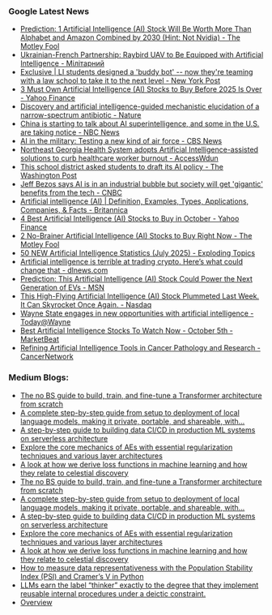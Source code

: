 ### Google Latest News
<!-- GOOGLE-NEWS-CONTENT:START -->

- [Prediction: 1 Artificial Intelligence (AI) Stock Will Be Worth More Than Alphabet and Amazon Combined by 2030 (Hint: Not Nvidia) - The Motley Fool](https://news.google.com/rss/articles/CBMimAFBVV95cUxPQ1RTaHVVT3ZNZEUwMUFCamtxeUN4d2dPRjFCaElZUkJ4bXRpMWpyWmxDY0FGM3JXOVFCZ3VKTGxSd1M5X2RGSmFKNmpJLTZxWU14a3AwRG9ySG1kd3hFZGdzNE1CMFV2bXZTN0hBVEJ6UUNoSDFwWmJmVEFtQUdGaGs3YXZFOEE0a2dlb3JSRVRCb1dtWXVueA?oc=5)
- [Ukrainian-French Partnership: Raybird UAV to Be Equipped with Artificial Intelligence - Мілітарний](https://news.google.com/rss/articles/CBMitwFBVV95cUxOZ0JfVExVVVcxUjdTSFdES0Q2VWpnRHBnUEt1V3ZQNUtUeDdFV3l1dWJNdDNjZF9NQ19HdWt3WGU3dzhWU2p5Qy1JR2FMMkROalhnSHIwRzhYdm10NldHRGJoWDhMMUZRbEJ5R3JBR0w5c1RMUDJJTmVkaVB0STkwZlV6WkVMaExqSVZnQ2dTd1M4RUdtSkdfT1hTRUVwY3k3RkhwVTZqUmJKdTNlemVPbnFtQWZxam8?oc=5)
- [Exclusive | LI students designed a 'buddy bot' -- now they're teaming with a law school to take it to the next level - New York Post](https://news.google.com/rss/articles/CBMi0wFBVV95cUxObWZHQ2pWXzBhbFR2UWFNc01HeFlxeVFjRzRXX01XNUhhcmxWM1VnN0FybkhSQ0lGUnBQNmhBVkZDOVl1ZnBnYWw2UWtLQ1BZRExFMzBWU1pndFZMeGR0NFl5SWEyeXNuSkdxanQ3TlNmVEp4NVJHZS1IR29tMXZKNXppQ3JYd1h6Y19oNTlVQzM5ZnVWNGVTVURPQ21veTRjWGUydTZjbGVsWm9Uc29rbUFPU1EtOTNBeWZmaG0zdXlZb3k2WDRzLXNJc2huMXpTcFRR?oc=5)
- [3 Must Own Artificial Intelligence (AI) Stocks to Buy Before 2025 Is Over - Yahoo Finance](https://news.google.com/rss/articles/CBMihwFBVV95cUxOckg4VEJfOW5vb1pSTzZBYnhQeXNhMXlZTWMwVHNKX2p0bWxWbm5yTW1sbHdvWGUzVFNrX1hMb0NFQnNMeFNWamwyb01POE50Nm1MVWc0WGEzUnRBOUIzbEFRTm9FZklYNGxPbEZOQ0FJTFZCd2lTTWZ0RVJOR0RIakZRUkJNM0E?oc=5)
- [Discovery and artificial intelligence-guided mechanistic elucidation of a narrow-spectrum antibiotic - Nature](https://news.google.com/rss/articles/CBMiX0FVX3lxTFBhc3JHWktSX1JYNWpDX29hWGNUWTUxWTFRLWJvcHhGMjJSYWhqcW5VeTJLcW01WHlRaEJodjBNY3Buc3dPME12QjhZS2pSNXowcTZWNmlQMnZDMmc0d3c0?oc=5)
- [China is starting to talk about AI superintelligence, and some in the U.S. are taking notice - NBC News](https://news.google.com/rss/articles/CBMisAFBVV95cUxOeFlxV180VEdGOHZjVHRwU2txQ0RaQmFldjZoUEVzRVRqclJrTVhjU0Q4RUUxUU1kRmFISU5wc3ZqdDlieDcwRUo5dVJzaUhBUkhLMHhVTmxmU2tPbzFjQTVpRkgxY1Vwa1ZYTThKRGN0ZGpNU0xka1pvT3JXVndrRWtuOVhRbXdweklYdng1amRidXVrVnNsVkdmZTlvSHpLeWdNUzJDaXFwVUhmM1RVbdIBVkFVX3lxTFBaOEZ1Q3ZXbGVpeFNBSlhnTTRqOXYyb2htWWVwT2dHQUxXVzFIVVFicl9LTzhweEEyYUVGNUFWcXppeUlWUHQxdWR2OFJKcllRRk5Vd2lR?oc=5)
- [AI in the military: Testing a new kind of air force - CBS News](https://news.google.com/rss/articles/CBMihwFBVV95cUxPQlQwTVF3Q2xRYUViM1VscUtfUW5TSjNibUV1WkFJb1p3OGJVTHFSREhBN3NYY0JVNlA2UHplVUU3ZXJkQjVNVVEzU01Hc3J3N0FtUHRUNkhkS0I4aU9wVWV1al9VOVJTNHhmWUxFVExTMkE4NklacFNIeEl2SlUxSENTYkw4ekXSAYwBQVVfeXFMTW12RHYycTZPdDNtYnlNTTRZcjJ1VFlWaG0yczhoeEF4Y29fVmZBREZWN2Jac1R6eHdWak51dUhRNDg3ak52TnJfUWk3TlZsT0Jhcy1XcXgya1VMdmlKallSZVRDS21BR1pxRl94d29pUG1jQlRyT2RqSnVEMDVSc1Bfdm1aMUdOZ2toTDk?oc=5)
- [Northeast Georgia Health System adopts Artificial Intelligence-assisted solutions to curb healthcare worker burnout - AccessWdun](https://news.google.com/rss/articles/CBMi2wFBVV95cUxQN1ptb0JiOV9BZ3VmZFdYRlExaE4xUlJncERMMlVqaEJkRndmVEtKcXM5SlFTSVdqdFA5ZG04UmRjMGsza1dVNWlwZFRhSWU5OXU3U3Q5enNweDk3YlpJTFZxTlFvUWVTOWl5bDFYT0s3U1RlZWlJYUItZHEwX3U2NG5ZOTVTRXdCWUpNdG1NTUZVcVdPUnI0UnBYaUZZcjZJWW92ei1qRjZtVWtHRGMzRVZMdWU1QlJ2VWpPUXFmMFpKdkFERVQtNlZDelNhN3dtWVljTWV0emdPVVU?oc=5)
- [This school district asked students to draft its AI policy - The Washington Post](https://news.google.com/rss/articles/CBMihAFBVV95cUxNcFBTLUI1YjZibWtwdE5xaFp4Vkl1eDhaaXpHckthQzZGQzRVbVJyNWJPM1J1ZFFPb0RTZElUM3NRbmdia29uSUdHOXpPSlRQTG90RDdMMDNwMUhMblYtNEh5QjJCSU95Q1lyNmdXVlhCeFhVeUExNXhEOFdkTlFraElaemE?oc=5)
- [Jeff Bezos says AI is in an industrial bubble but society will get 'gigantic' benefits from the tech - CNBC](https://news.google.com/rss/articles/CBMingFBVV95cUxPUmNnTjRBYXhRZENHY0YxN0ZISGctTXp6RFk5RHdWSUhpTDM0dHd3SHZtY2dmd09FdWV3NWFHSFBJNEh1X1pKMDdHWVpWYmlmd3gwODBLd3hIaWcwaWN3LU11aG1DMFRkNWE2S1JtZTdUZS1kSDY1VXBWQzhkX0h2UWlBNVZ3MHZSQWoxejBCMDB1Vk5ndW9Eb2ExckVfd9IBowFBVV95cUxNM3lVMDJMMjZYeHlzWkd6cVV6bmFsZVVDbXhlUDM1Q1pVbVB4ZkxsZXNRZ25SNU85cl9EcXpMcVJrLWRXd3JhcmlTX1NqVXRDd2tyUUUxUEdFVjN0aGVRZjk1Q1NuTV82LS1jQmg3cmU4OFVGNzVIY245MENWYlpRaUNEUGFFNDQ5Vk1Wamdxdk5oclVSNjk1aURjUXlaTi0xbjcw?oc=5)
- [Artificial intelligence (AI) | Definition, Examples, Types, Applications, Companies, & Facts - Britannica](https://news.google.com/rss/articles/CBMibkFVX3lxTE91d3p4QUEyLUdkaGwtSVItNUZLNmlxQWRMeC11aXpDaFl4UEl3QmZockRzN2NidmlJN2RnZGhHSzBNbU1zcDRCMEtIbVEtYWk4QXh3UkRabmVOMjJ1UmJxM2N6U3d6cUJ5c1dydmZR?oc=5)
- [4 Best Artificial Intelligence (AI) Stocks to Buy in October - Yahoo Finance](https://news.google.com/rss/articles/CBMihgFBVV95cUxQb3l5ZmpfQkVuY1RDWUJxb3k5SHRLZ3k4NVVTZG9yREtuYXR2TzkxRUo5Y1hzWDZRR3RsUXNydkNDWnI2NDJEbFNlalFqT2N6WmxKNnZ2bjI5ZF8xZFpiZWhyQlk4aXg5QXBUWG8zWUMyVVN6aGZVNDJRczd6N1dZLWNrQVFRUQ?oc=5)
- [2 No-Brainer Artificial Intelligence (AI) Stocks to Buy Right Now - The Motley Fool](https://news.google.com/rss/articles/CBMihgFBVV95cUxQRUJRcDlLY2JEWUlJSU56TjZKWlE5Z0x5ZWZBTjF3UU9vVXNGM0l0TXBjVWxhMC1ZdExnNVN1X2RTZFNsN1dJTlhEMUU2TDZKZFg5LUFGTVZlYVQ3OFlXc1FLdldHcUI3OGJ6eFZrUEFfS3NkQ0dSenkxT1N4U052VnFEVU9FZw?oc=5)
- [50 NEW Artificial Intelligence Statistics (July 2025) - Exploding Topics](https://news.google.com/rss/articles/CBMiWkFVX3lxTFBRR1RxSDRTNlhSREl4Ty12bGN5UmZEVEZtZHB5OXprS1p2S0VtSFlyVmx2ZGY4OS11ZDhjODVGMTcwdkpGeW1yd0loelpGNUtoWEVyXzBTZWZidw?oc=5)
- [Artificial intelligence is terrible at trading crypto. Here’s what could change that - dlnews.com](https://news.google.com/rss/articles/CBMiogFBVV95cUxPc2oxbjZ2SDF6Yi04TTdvX2JSWG0zZTVJT21rbzVQM1FkVy1LTE5lNG5CUUxoQ2RZX2pPdzhneFJtOHZCQVdiX1E1M2FVa1VTNVJnandWRXZPaWU2a216TlUtTGhvWllDcC1CM19waTJVT0FkaXRORVgtM3YweVZqVWp3QlhIeEJWcDdCejd6YzJrWkhvSHJ1enR1SjlwcnZvUVE?oc=5)
- [Prediction: This Artificial Intelligence (AI) Stock Could Power the Next Generation of EVs - MSN](https://news.google.com/rss/articles/CBMi9gFBVV95cUxNS1ZEU3R6bTIyTUJkYVNRTkcyMWMzX2JoalF2bnJqcmt6S0RhZHpxdjVBR0VkaDl0T05YT1lNLUNySDVTZXQ2VDNwMGV0eFpQS2QwNkV6cWc5dHlUUTR2YjFaeFBvSldtWkNjRThoVmJQM21sNzZMNk93ZzN6QTJiYWNEZ01SVHpLcEJRRDVjbGJ0ZFE4Qk9hNW94SjRYYmhWN3djTlRJeXkyWDZsWFpicjFsUFRpdUFaVDRvSHdwdk8zMFlHV2xmTlFlYlBfLThwUnVweUdyanBYbDluWEdPcFZEQzk5azZ6SDBkNVBvSmRVZkN6N0E?oc=5)
- [This High-Flying Artificial Intelligence (AI) Stock Plummeted Last Week. It Can Skyrocket Once Again. - Nasdaq](https://news.google.com/rss/articles/CBMiugFBVV95cUxPOE1laWF6LWk5YnZ4UU1aaWlCRmJCblZYR0o5c0hlR0gxSHZ2cTAwbVR4eHUtN2pGcGVYRWdmbzVPemEydWk4N1BGLUlFRkVFc0p2T3ZILW5JMkF1aFZGUU5VTnhrWGRQVlhoUzZselpQU1JqREZpZzAtYTFRNnF1WF9hN2c3Ry1vVVhaSDZsVGYwNXdsbWsxc2QzUEdHR0JqNW50eGJLTUNoNWpiQWhrTnhjWl9SS2pRYmc?oc=5)
- [Wayne State engages in new opportunities with artificial intelligence - Today@Wayne](https://news.google.com/rss/articles/CBMitgFBVV95cUxQTFJTODRxSzNvNXBoVUVRQ2FQUlU3Q3dRYVYzUkwwS1ZPekZsYVZmQW9WaE9hU0lxWnE2UUZfaVJYZjV1bVJMMWdQdmpESmF1SzQwd3NOaDBybmI4X2VaMDY2dUl0RU5mYzZfei1aWmI2N3pOUjRWUmN5ZnVtdWhLM2llaEZRVGt2QW5pbnNqQUVuQktabllXU1FMVFViaDBLbmdjdHhRc2FsMnY0RWtOcWc4OE5uUQ?oc=5)
- [Best Artificial Intelligence Stocks To Watch Now - October 5th - MarketBeat](https://news.google.com/rss/articles/CBMitAFBVV95cUxOTENNenQ0Z3ZXc3otVHpoZllJOUQ2Vml4Tm9KVXZxN2huQ2pWR0FnZXV0TlRxYXQ2cEFVQ0pvMEswdDlSZHZsNkRVLXBJSlRIQzJ1bG96M1pEQUR4X3d4V29nNVlBXzZlalBnb3dIRjh3SUlJNXNEY3hWalJacWFJU3dWMHdFSVRtUU9idFN4MlFBRHpPdENLV3YtS19aOWNWbzV1dUNjc2hINWNGZURSYkNJTDg?oc=5)
- [Refining Artificial Intelligence Tools in Cancer Pathology and Research - CancerNetwork](https://news.google.com/rss/articles/CBMiqgFBVV95cUxQNU9KRmxQUzYxM2k1Vldkb1NJTUstS1lCcmphS3dHc0Fsc0hTNGJGczJDd3p5amVVX1ZMcWx1T3l3WmRWcTIwclhEUmxtdkdRRklJdU9QbmUzWDJPZUc2WTZzWU9jUFQ2aURtak9yVllic1RhdUdPR1JRSm9DWlpsdURQTFBwYkl3cEZCR0NmT3g3cW0zNk45aFRENU5lNTZoOFc4d21vZFk1QQ?oc=5)<!-- GOOGLE-NEWS-CONTENT:END -->

### Medium Blogs:
<!-- MEDIUM-CONTENT:START -->

- [The no BS guide to build, train, and fine-tune a Transformer architecture from scratch](https://medium.com/towards-artificial-intelligence/no-libraries-no-shortcuts-llm-from-scratch-with-pytorch-664c557997ee?source=topic_portal---recommended_stories---machine_learning---0-107--------------------a0128ed6_2b60_4c59_8718_c1ebfc7410d9--------------)
- [A complete step-by-step guide from setup to deployment of local language models, making it private, portable, and shareable, with…](https://medium.com/@erdogant/build-your-private-language-model-local-and-specialized-for-your-tasks-f94a3f611869?source=topic_portal---recommended_stories---machine_learning---1-107--------------------a0128ed6_2b60_4c59_8718_c1ebfc7410d9--------------)
- [A step-by-step guide to building data CI/CD in production ML systems on serverless architecture](https://medium.com/gitconnected/integrating-data-ci-cd-pipeline-to-machine-learning-ml-applications-68223c9302cf?source=topic_portal---recommended_stories---machine_learning---2-107--------------------a0128ed6_2b60_4c59_8718_c1ebfc7410d9--------------)
- [Explore the core mechanics of AEs with essential regularization techniques and various layer architectures](https://medium.com/ai-advances/mastering-autoencoders-aes-for-advanced-unsupervised-learning-7b1107d95c65?source=topic_portal---recommended_stories---machine_learning---3-107--------------------a0128ed6_2b60_4c59_8718_c1ebfc7410d9--------------)
- [A look at how we derive loss functions in machine learning and how they relate to celestial discovery](https://medium.com/data-science-collective/loss-functions-and-their-origins-5d4258bce317?source=topic_portal---recommended_stories---machine_learning---4-107--------------------a0128ed6_2b60_4c59_8718_c1ebfc7410d9--------------)
- [The no BS guide to build, train, and fine-tune a Transformer architecture from scratch](https://medium.com/towards-artificial-intelligence/no-libraries-no-shortcuts-llm-from-scratch-with-pytorch-664c557997ee?source=topic_portal---recommended_stories---machine_learning---0-107--------------------a0128ed6_2b60_4c59_8718_c1ebfc7410d9--------------)
- [A complete step-by-step guide from setup to deployment of local language models, making it private, portable, and shareable, with…](https://medium.com/@erdogant/build-your-private-language-model-local-and-specialized-for-your-tasks-f94a3f611869?source=topic_portal---recommended_stories---machine_learning---1-107--------------------a0128ed6_2b60_4c59_8718_c1ebfc7410d9--------------)
- [A step-by-step guide to building data CI/CD in production ML systems on serverless architecture](https://medium.com/gitconnected/integrating-data-ci-cd-pipeline-to-machine-learning-ml-applications-68223c9302cf?source=topic_portal---recommended_stories---machine_learning---2-107--------------------a0128ed6_2b60_4c59_8718_c1ebfc7410d9--------------)
- [Explore the core mechanics of AEs with essential regularization techniques and various layer architectures](https://medium.com/ai-advances/mastering-autoencoders-aes-for-advanced-unsupervised-learning-7b1107d95c65?source=topic_portal---recommended_stories---machine_learning---3-107--------------------a0128ed6_2b60_4c59_8718_c1ebfc7410d9--------------)
- [A look at how we derive loss functions in machine learning and how they relate to celestial discovery](https://medium.com/data-science-collective/loss-functions-and-their-origins-5d4258bce317?source=topic_portal---recommended_stories---machine_learning---4-107--------------------a0128ed6_2b60_4c59_8718_c1ebfc7410d9--------------)
- [How to measure data representativeness with the Population Stability Index (PSI) and Cramer’s V in Python](https://medium.com/@jumbongjunior/is-your-training-data-representative-a-guide-to-checking-with-psi-in-python-215bd34cb572?source=topic_portal---recommended_stories---machine_learning---5-107--------------------a0128ed6_2b60_4c59_8718_c1ebfc7410d9--------------)
- [LLMs earn the label “thinker” exactly to the degree that they implement reusable internal procedures under a deictic constraint.](https://medium.com/the-quantastic-journal/parrot-or-thinker-a-functional-account-of-thinking-in-llms-8a49c2caae59?source=topic_portal---recommended_stories---machine_learning---6-107--------------------a0128ed6_2b60_4c59_8718_c1ebfc7410d9--------------)
- [Overview](https://medium.com/@lucascampagnaro/i-built-an-end-to-end-interpretable-machine-learning-research-pipeline-0ba67d0ba700?source=topic_portal---recommended_stories---machine_learning---7-107--------------------a0128ed6_2b60_4c59_8718_c1ebfc7410d9--------------)<!-- MEDIUM-CONTENT:END -->
